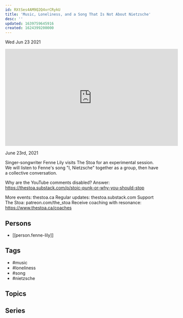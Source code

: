 ```yaml
---
id: RXtSes4AM9Q2Q4vrCRykU
title: 'Music, Loneliness, and a Song That Is Not About Nietzsche'
desc: ''
updated: 1639759645916
created: 1624399200000
---
```





Wed Jun 23 2021

<iframe width="560" height="315" src="https://www.youtube.com/embed/DhSfPmmpXy4" title="Music, Loneliness, and a Song That Is Not About Nietzsche w/ Fenne Lily" frameborder="0" allow="accelerometer; autoplay; clipboard-write; encrypted-media; gyroscope; picture-in-picture" allowfullscreen ></iframe>

June 23rd, 2021

Singer-songwriter Fenne Lily visits The Stoa for an experimental session. We will listen to Fenne's song "I, Nietzsche" together as a group, then have a collective conversation.

Why are the YouTube comments disabled? Answer: https://thestoa.substack.com/p/stoic-punk-or-why-you-should-stop

More events: thestoa.ca
Regular updates: thestoa.substack.com
Support The Stoa: patreon.com/the_stoa
Receive coaching with resonance: https://www.thestoa.ca/coaches

## Persons

- [[person.fenne-lily]]

## Tags

- #music
- #loneliness
- #song
- #nietzsche

## Topics



## Series




